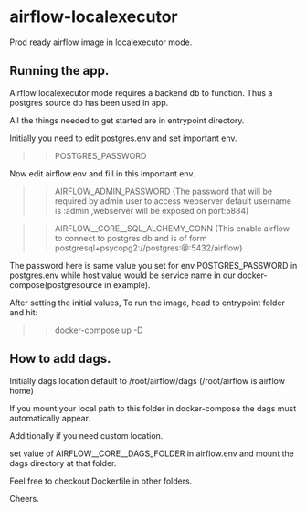 # airflow-localexecutor

Prod ready airflow image in localexecutor mode.

## Running the app.

Airflow localexecutor mode requires a backend db to function. Thus a postgres source db has been used in app.

All the things needed to get started are in entrypoint directory.

Initially you need to edit postgres.env and set important env.

>>POSTGRES_PASSWORD

Now edit airflow.env and fill in this important env.

>>AIRFLOW_ADMIN_PASSWORD (The password that will be required by admin user to access webserver default username is :admin ,webserver will be exposed on port:5884)

>>AIRFLOW__CORE__SQL_ALCHEMY_CONN (This enable airflow to connect to postgres db and is of form postgresql+psycopg2://postgres:<password>@<host>:5432/airflow)

The password here is same value you set for env POSTGRES_PASSWORD in postgres.env while host value would be service name in our docker-compose(postgresource in example).

After setting the initial values, 
To run the image, head to entrypoint folder and hit:
>> docker-compose up -D

## How to add dags.

Initially dags location default to /root/airflow/dags (/root/airflow is airflow home)

If you mount your local path to this folder in docker-compose the dags must automatically appear.
  
Additionally if you need custom location.
  
set value of AIRFLOW__CORE__DAGS_FOLDER in airflow.env and mount the dags directory at that folder.
  
Feel free to checkout Dockerfile in other folders.
  
Cheers.
  


